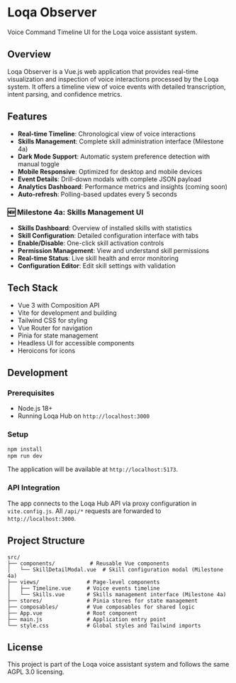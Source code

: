 # Loqa Observer

Voice Command Timeline UI for the Loqa voice assistant system.

## Overview

Loqa Observer is a Vue.js web application that provides real-time visualization and inspection of voice interactions processed by the Loqa system. It offers a timeline view of voice events with detailed transcription, intent parsing, and confidence metrics.

## Features

- **Real-time Timeline**: Chronological view of voice interactions
- **Skills Management**: Complete skill administration interface (Milestone 4a)
- **Dark Mode Support**: Automatic system preference detection with manual toggle
- **Mobile Responsive**: Optimized for desktop and mobile devices
- **Event Details**: Drill-down modals with complete JSON payload
- **Analytics Dashboard**: Performance metrics and insights (coming soon)
- **Auto-refresh**: Polling-based updates every 5 seconds

### 🆕 Milestone 4a: Skills Management UI

- **Skills Dashboard**: Overview of installed skills with statistics
- **Skill Configuration**: Detailed configuration interface with tabs
- **Enable/Disable**: One-click skill activation controls
- **Permission Management**: View and understand skill permissions
- **Real-time Status**: Live skill health and error monitoring
- **Configuration Editor**: Edit skill settings with validation

## Tech Stack

- Vue 3 with Composition API
- Vite for development and building
- Tailwind CSS for styling
- Vue Router for navigation
- Pinia for state management
- Headless UI for accessible components
- Heroicons for icons

## Development

### Prerequisites

- Node.js 18+
- Running Loqa Hub on `http://localhost:3000`

### Setup

```bash
npm install
npm run dev
```

The application will be available at `http://localhost:5173`.

### API Integration

The app connects to the Loqa Hub API via proxy configuration in `vite.config.js`. All `/api/*` requests are forwarded to `http://localhost:3000`.

## Project Structure

```
src/
├── components/           # Reusable Vue components
│   └── SkillDetailModal.vue  # Skill configuration modal (Milestone 4a)
├── views/               # Page-level components
│   ├── Timeline.vue     # Voice events timeline
│   └── Skills.vue       # Skills management interface (Milestone 4a)
├── stores/              # Pinia stores for state management
├── composables/         # Vue composables for shared logic
├── App.vue              # Root component
├── main.js              # Application entry point
└── style.css            # Global styles and Tailwind imports
```

## License

This project is part of the Loqa voice assistant system and follows the same AGPL 3.0 licensing.